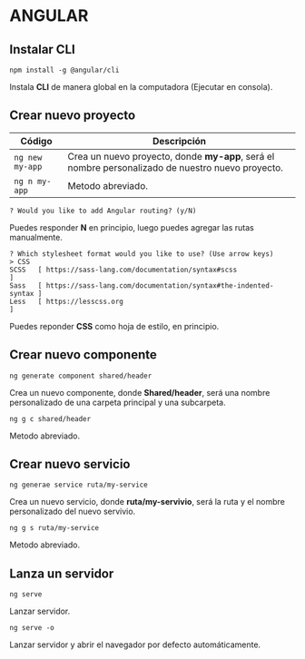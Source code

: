 
# ANGULAR

## Instalar CLI

```
npm install -g @angular/cli
```
Instala **CLI** de manera global en la computadora (Ejecutar en consola).

## Crear nuevo proyecto

| Código          | Descripción                                                                                       |
|-----------------|---------------------------------------------------------------------------------------------------|
| `ng new my-app` | Crea un nuevo proyecto, donde **my-app**, será el nombre personalizado de nuestro nuevo proyecto. |
| `ng n my-app`   | Metodo abreviado.                                                                                 |

```
? Would you like to add Angular routing? (y/N)
```
Puedes responder **N** en principio, luego puedes agregar las rutas manualmente.
```
? Which stylesheet format would you like to use? (Use arrow keys)
> CSS
SCSS   [ https://sass-lang.com/documentation/syntax#scss                ]
Sass   [ https://sass-lang.com/documentation/syntax#the-indented-syntax ]
Less   [ https://lesscss.org                                            ]
```
Puedes reponder **CSS** como hoja de estilo, en principio.

## Crear nuevo componente

```
ng generate component shared/header
```
Crea un nuevo componente, donde **Shared/header**, será una nombre personalizado de una carpeta principal y una subcarpeta.
```
ng g c shared/header
```
Metodo abreviado.

## Crear nuevo servicio

```
ng generae service ruta/my-service
```
Crea un nuevo servicio, donde **ruta/my-servivio**, será la ruta y el nombre personalizado del nuevo servivio.
```
ng g s ruta/my-service
```
Metodo abreviado.

## Lanza un servidor

```
ng serve
```
Lanzar servidor.
```
ng serve -o
```
Lanzar servidor y abrir el navegador por defecto automáticamente.
